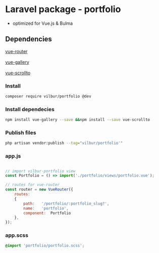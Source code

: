 # Laravel package - portfolio<br>  
* optimized for Vue.js & Bulma  

## Dependencies  
[vue-router](https://github.com/vuejs/vue-router)<br>  
[vue-gallery](https://github.com/RobinCK/vue-gallery)<br>  
[vue-scrollto](https://github.com/rigor789/vue-scrollto)<br>  


### Install  
``` bash  
composer require vilbur/portfolio @dev  
```  

### Install dependecies  
``` bash  
npm install vue-gallery --save &&npm install --save vue-scrollto  
```  

### Publish files  
``` bash  
php artisan vendor:publish --tag="vilbur/portfolio'"  
```  

### app.js  
``` javascript  

// import vilbur-portfolio view  
const Portfolio	= () => import('./portfolio/views/portfolio.vue');  

// routes for vue-router  
const router = new VueRouter({  
	routes:  
	{  
		path:	'/portfolio/:portfolio_slug?',  
		name:	'portfolio',  
		component:	Portfolio  
	},  
});  
```  

### app.scss  
``` scss  
@import 'portfolio/portfolio.scss';  
```  

  